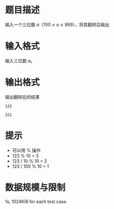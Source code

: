 # 题目描述

输入一个三位数 $a$（$100 \le a \le 999$），将其翻转后输出

# 输入格式

输入三位数 $a$。

# 输出格式

输出翻转后的结果

```input1
123
```

```output1
321
```

# 提示

* 可以用 % 操作
* 123 % 10 = 3
* 123 / 10 % 10 = 2
* 123 / 100 % 10 = 1

# 数据规模与限制

1s, 1024KiB for each test case.

